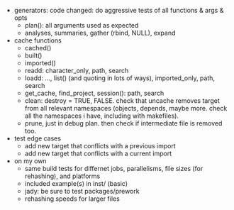 - generators: code changed: do aggressive tests of all functions & args & opts
  - plan(): all arguments used as expected
  - analyses, summaries, gather (rbind, NULL), expand
- cache functions
  - cached()
  - built()
  - imported()
  - readd: character_only, path, search
  - loadd: ..., list() (and quoting in lots of ways), imported_only, path, search
  - get_cache, find_project, session(): path, search
  - clean: destroy = TRUE, FALSE. check that uncache removes target from all relevant namespaces (objects, depends, maybe more. check all the namespaces i have, including with makefiles).
  - prune, just in debug plan. then check if intermediate file is removed too.
- test edge cases
  - add new target that conflicts with a previous import
  - add new target that conflicts with a current import
- on my own
  - same build tests for differnet jobs, parallelisms, file sizes (for rehashing), and platforms
  - included example(s) in inst/ (basic)
  - jady: be sure to test packages/prework
  - rehashing speeds for larger files
